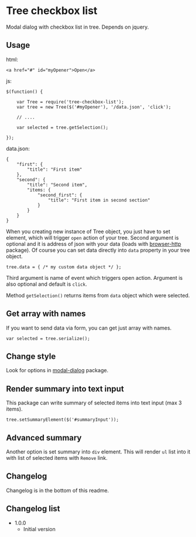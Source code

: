 # Tree checkbox list

Modal dialog with checkbox list in tree.
Depends on jquery.

## Usage

html:
```
<a href="#" id="myOpener">Open</a>
```

js:
```
$(function() {

	var Tree = require('tree-checkbox-list');
	var tree = new Tree($('#myOpener'), '/data.json', 'click');

	// ....

	var selected = tree.getSelection();

});
```

data.json:
```
{
	"first": {
		"title": "First item"
	},
	"second": {
		"title": "Second item",
		"items: {
			"second_first": {
				"title": "First item in second section"
			}
		}
	}
}
```

When you creating new instance of Tree object, you just have to set element, which will trigger `open` action of your tree.
Second argument is optional and it is address of json with your data (loads with [browser-http](https://npmjs.org/package/browser-http) package).
Of course you can set data directly into `data` property in your tree object.

```
tree.data = { /* my custom data object */ };
```

Third argument is name of event which triggers open action. Argument is also optional and default is `click`.

Method `getSelection()` returns items from `data` object which were selected.

## Get array with names

If you want to send data via form, you can get just array with names.

```
var selected = tree.serialize();
```

## Change style

Look for options in [modal-dialog](https://npmjs.org/package/modal-dialog) package.

## Render summary into text input

This package can write summary of selected items into text input (max 3 items).

```
tree.setSummaryElement($('#summaryInput'));
```

## Advanced summary

Another option is set summary into `div` element. This will render `ul` list into it with list of selected items with
`Remove` link.

## Changelog

Changelog is in the bottom of this readme.

## Changelog list

* 1.0.0
	+ Initial version